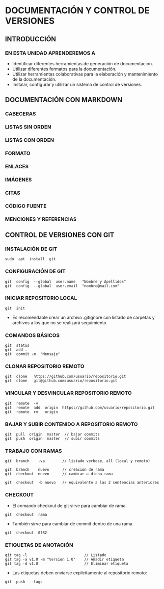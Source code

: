 # DOCUMENTACIÓN Y CONTROL DE VERSIONES


## INTRODUCCIÓN
### EN ESTA UNIDAD APRENDEREMOS A
 - Identificar diferentes herramientas de generación de documentación.
 - Utilizar diferentes formatos para la documentación.
 - Utilizar herramientas colaborativas para la elaboración y mantenimiento de la documentación.
 - Instalar, configurar y utilizar un sistema de control de versiones.

## DOCUMENTACIÓN CON MARKDOWN
### CABECERAS

### LISTAS SIN ORDEN
### LISTAS CON ORDEN
### FORMATO
### ENLACES
### IMÁGENES
### CITAS
### CÓDIGO FUENTE
### MENCIONES Y REFERENCIAS


## CONTROL DE VERSIONES CON GIT
### INSTALACIÓN DE GIT
```ssh
sudo  apt  install  git
```
### CONFIGURACIÓN DE GIT
```ssh
git  config  --global  user.name   "Nombre y Apellidos"
git  config  --global  user.email  "nombre@mail.com"
```
### INICIAR REPOSITORIO LOCAL
```ssh
git  init
```
  - Es recomendable crear un archivo .gitignore con listado de carpetas y archivos a los que no se realizará seguimiento.
### COMANDOS BÁSICOS
```ssh
git  status
git  add .
git  commit -m  "Mensaje"

```
### CLONAR REPOSITORIO REMOTO
```ssh
git  clone   https://github.com/usuario/repositorio.git
git  clone   git@github.com:usuario/repositorio.git
```
### VINCULAR Y DESVINCULAR REPOSITORIO REMOTO
```ssh
git  remote  -v
git  remote  add  origin  https://github.com/usuario/repositorio.git
git  remote  rm   origin
```
### BAJAR Y SUBIR CONTENIDO A REPOSITORIO REMOTO
```ssh
git  pull  origin  master  // bajar commits
git  push  origin  master  // subir commits
```
### TRABAJO CON RAMAS
```ssh
git  branch    -va        // listado verbose, all (local y remoto)

git  branch    nuevo      // creación de rama
git  checkout  nuevo      // cambiar a dicha rama

git  checkout  -b nuevo   // equivalente a las 2 sentencias anteriores
```
### CHECKOUT
  - El comando checkout de git sirve para cambiar de rama.
```ssh
git  checkout  rama
```

  - También sirve para cambiar de commit dentro de una rama.
```ssh
git  checkout  0f82
```
### ETIQUETAS DE ANOTACIÓN
```ssh
git tag -l                          // Listado
git tag -a v1.0 -m "Version 1.0"    // Añadir etiqueta
git tag -d v1.0                     // Eliminar etiqueta
```
  - Las etiquetas deben enviarse explícitamente al repositorio remoto:
```ssh
git  push  --tags
```
